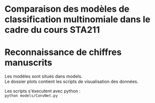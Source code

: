# Comparaison des modèles de classification multinomiale dans le cadre du cours STA211
# Reconnaissance de chiffres manuscrits
Les modèles sont situés dans models.<br />
Le dossier plots contient les scripts de visualisation des données.

Les scripts s'éxecutent avec python :<br />
`python models/ConvNet.py`
